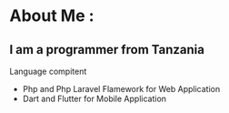 # About Me :

## I am a programmer from Tanzania
Language compitent
- Php and Php Laravel Flamework for Web Application
- Dart and Flutter for Mobile Application
